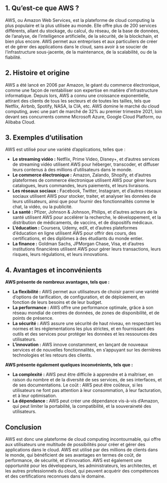 ## 1. Qu’est-ce que AWS ?
AWS, ou Amazon Web Services, est la plateforme de cloud computing la plus populaire et la plus utilisée au monde. Elle offre plus de 200 services différents, allant du stockage, du calcul, du réseau, de la base de données, de l’analyse, de l’intelligence artificielle, de la sécurité, de la blockchain, et bien plus encore. AWS permet aux entreprises et aux particuliers de créer et de gérer des applications dans le cloud, sans avoir à se soucier de l’infrastructure sous-jacente, de la maintenance, de la scalabilité, ou de la fiabilité.

## 2. Histoire et origine
AWS a été lancé en 2006 par Amazon, le géant du commerce électronique, comme une façon de rentabiliser son expertise en matière d’infrastructure informatique. Depuis lors, AWS a connu une croissance exponentielle, attirant des clients de tous les secteurs et de toutes les tailles, tels que Netflix, Airbnb, Spotify, NASA, la CIA, etc. AWS domine le marché du cloud computing, avec une part de marché de 32% au premier trimestre 2021, loin devant ses concurrents comme Microsoft Azure, Google Cloud Platform, ou Alibaba Cloud.

## 3. Exemples d’utilisation

AWS est utilisé pour une variété d’applications, telles que :

- **Le streaming vidéo :** Netflix, Prime Video, Disney+, et d’autres services de streaming vidéo utilisent AWS pour héberger, transcoder, et diffuser leurs contenus à des millions d’utilisateurs dans le monde.
- **Le commerce électronique :** Amazon, Zalando, Shopify, et d’autres plateformes de commerce électronique utilisent AWS pour gérer leurs catalogues, leurs commandes, leurs paiements, et leurs livraisons.
- **Les réseaux sociaux :** Facebook, Twitter, Instagram, et d’autres réseaux sociaux utilisent AWS pour stocker, traiter, et analyser les données de leurs utilisateurs, ainsi que pour fournir des fonctionnalités comme le chat, la vidéo, ou la publicité.
- **La santé :** Pfizer, Johnson & Johnson, Philips, et d’autres acteurs de la santé utilisent AWS pour accélérer la recherche, le développement, et la distribution de médicaments, de vaccins, et de dispositifs médicaux.
- **L’éducation :** Coursera, Udemy, edX, et d’autres plateformes d’éducation en ligne utilisent AWS pour offrir des cours, des certifications, et des diplômes à des étudiants du monde entier.
- **La finance :** Goldman Sachs, JPMorgan Chase, Visa, et d’autres institutions financières utilisent AWS pour gérer leurs transactions, leurs risques, leurs régulations, et leurs innovations.

## 4. Avantages et inconvénients

**AWS présente de nombreux avantages, tels que :**

- **La flexibilité :** AWS permet aux utilisateurs de choisir parmi une variété d’options de tarification, de configuration, et de déploiement, en fonction de leurs besoins et de leur budget.
- **La performance :** AWS offre une performance optimale, grâce à son réseau mondial de centres de données, de zones de disponibilité, et de points de présence.
- **La sécurité :** AWS assure une sécurité de haut niveau, en respectant les normes et les réglementations les plus strictes, et en fournissant des outils et des services pour protéger les données et les ressources des utilisateurs.
- **L’innovation :** AWS innove constamment, en lançant de nouveaux services et de nouvelles fonctionnalités, en s’appuyant sur les dernières technologies et les retours des clients.

**AWS présente également quelques inconvénients, tels que :**

- **La complexité :** AWS peut être difficile à apprendre et à maîtriser, en raison du nombre et de la diversité de ses services, de ses interfaces, et de ses documentations.
Le coût : AWS peut être coûteux, si les utilisateurs ne font pas attention à leur consommation, à leur facturation, et à leur optimisation.
- **La dépendance :** AWS peut créer une dépendance vis-à-vis d’Amazon, qui peut limiter la portabilité, la compatibilité, et la souveraineté des utilisateurs.

## Conclusion
AWS est donc une plateforme de cloud computing incontournable, qui offre aux utilisateurs une multitude de possibilités pour créer et gérer des applications dans le cloud. AWS est utilisé par des millions de clients dans le monde, qui bénéficient de ses avantages en termes de coût, de performance, de sécurité, et d’innovation. AWS est également une opportunité pour les développeurs, les administrateurs, les architectes, et les autres professionnels du cloud, qui peuvent acquérir des compétences et des certifications reconnues dans le domaine.